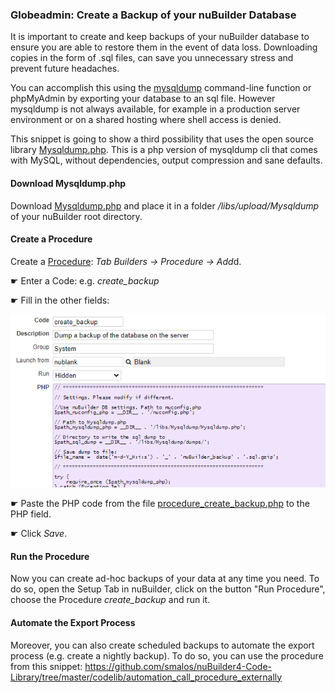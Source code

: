 ### Globeadmin: Create a Backup of your nuBuilder Database

It is important to create and keep backups of your nuBuilder database to ensure you are able to restore them in the event of data loss. 
Downloading copies in the form of .sql files, can save you unnecessary stress and prevent future headaches. 

You can accomplish this using the [mysqldump](https://dev.mysql.com/doc/refman/8.0/en/mysqldump.html) command-line function or phpMyAdmin by exporting your database to an sql file.
However mysqldump is not always available, for example in a production server environment or on a shared hosting where shell access is denied.

This snippet is going to show a third possibility that uses the open source library [Mysqldump.php](https://github.com/ifsnop/mysqldump-php).
This is a php version of mysqldump cli that comes with MySQL, without dependencies, output compression and sane defaults.

#### Download Mysqldump.php

Download [Mysqldump.php](https://github.com/ifsnop/mysqldump-php/blob/master/src/Ifsnop/Mysqldump/Mysqldump.php) and place it in a folder */libs/upload/Mysqldump* of your nuBuilder root directory.

#### Create a Procedure

Create a [Procedure](https://wiki.nubuilder.net/nubuilderforte/index.php/Procedures): *Tab Builders -> Procedure -> Add*d.

☛ Enter a Code: e.g. *create_backup*

☛ Fill in the other fields:

<p align="left">
  <img src="screenshots/procedure_create_backup.png">
</p>

☛ Paste the PHP code from the file [procedure_create_backup.php](procedure_create_backup.php) to the PHP field.

☛ Click *Save*.

#### Run the Procedure

Now you can create ad-hoc backups of your data at any time you need.
To do so, open the Setup Tab in nuBuilder, click on the button "Run Procedure", choose the Procedure *create_backup* and run it.

#### Automate the Export Process

Moreover, you can also create scheduled backups to automate the export process (e.g. create a nightly backup). To do so,  you can use the procedure from this snippet:
https://github.com/smalos/nuBuilder4-Code-Library/tree/master/codelib/automation_call_procedure_externally
